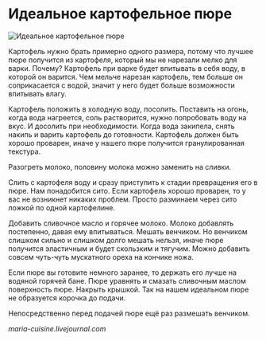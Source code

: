 ﻿---
image: ../pics/82636cad408a96c104e3d7de7ede5cea.jpg
---
# Идеальное картофельное пюре

![Идеальное картофельное пюре](../pics/82636cad408a96c104e3d7de7ede5cea.jpg)

Картофель нужно брать примерно одного размера, потому что лучшее пюре получится из картофеля, который мы не нарезали мелко для варки. Почему? Картофель при варке будет впитывать в себя воду, в которой он варится. Чем мельче нарезан картофель, тем больше он соприкасается с водой, значит у него будет больше возможности впитывать влагу.

Картофель положить в холодную воду, посолить. Поставить на огонь, когда вода нагреется, соль растворится, нужно попробовать воду на вкус. И досолить при необходимости. Когда вода закипела, снять накипь и варить картофель до готовности. Картофель должен быть хорошо проварен, иначе у нашего пюре получится гранулированная текстура.

Разогреть молоко, половину молока можно заменить на сливки.

Слить с картофеля воду и сразу приступить к стадии превращения его в пюре. Нам понадобится сито. Если картофель хорошо проварен, то у вас не возникнет никаких проблем. Просто разминаем через сито ложкой по одной картофелине.

Добавить сливочное масло и горячее молоко. Молоко добавлять постепенно, давая ему впитываться. Мешать венчиком. Но венчиком слишком сильно и слишком долго мешать нельзя, иначе пюре получится эластичным и будет скользким и тягучим. Можно добавить совсем чуть-чуть мускатного ореха на кончике ножа.

Если пюре вы готовите немного заранее, то держать его лучше на водяной горячей бане. Пюре уравнять и смазать сливочным маслом поверхность пюре. Накрыть крышкой. Так на нашем идеальном пюре не образуется корочка до подачи.

Непосредственно перед подачей пюре ещё раз размешать венчиком.

_maria-cuisine.livejournal.com_
